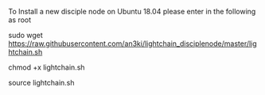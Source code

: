 To Install a new disciple node on Ubuntu 18.04 please enter in the following as root

sudo wget https://raw.githubusercontent.com/an3ki/lightchain_disciplenode/master/lightchain.sh

chmod +x lightchain.sh

source lightchain.sh
